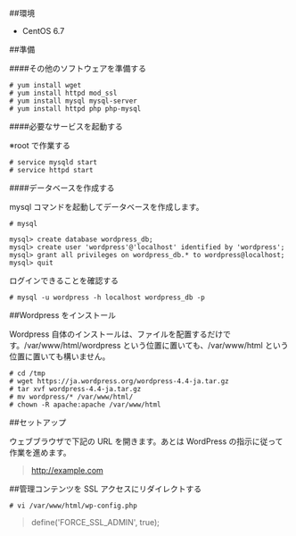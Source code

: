 ##環境

- CentOS 6.7

##準備

####その他のソフトウェアを準備する

```
# yum install wget
# yum install httpd mod_ssl
# yum install mysql mysql-server
# yum install httpd php php-mysql
```

####必要なサービスを起動する

※root で作業する

```
# service mysqld start
# service httpd start
```



####データベースを作成する

mysql コマンドを起動してデータベースを作成します。

```
# mysql

mysql> create database wordpress_db;
mysql> create user 'wordpress'@'localhost' identified by 'wordpress';
mysql> grant all privileges on wordpress_db.* to wordpress@localhost;
mysql> quit
```

ログインできることを確認する

```
# mysql -u wordpress -h localhost wordpress_db -p
```







##Wordpress をインストール

Wordpress 自体のインストールは、ファイルを配置するだけです。/var/www/html/wordpress という位置に置いても、/var/www/html という位置に置いても構いません。

```
# cd /tmp
# wget https://ja.wordpress.org/wordpress-4.4-ja.tar.gz
# tar xvf wordpress-4.4-ja.tar.gz
# mv wordpress/* /var/www/html/
# chown -R apache:apache /var/www/html
```




##セットアップ

ウェブブラウザで下記の URL を開きます。あとは WordPress の指示に従って作業を進めます。

> http://example.com



##管理コンテンツを SSL アクセスにリダイレクトする

```
# vi /var/www/html/wp-config.php
```

> define('FORCE_SSL_ADMIN', true);


